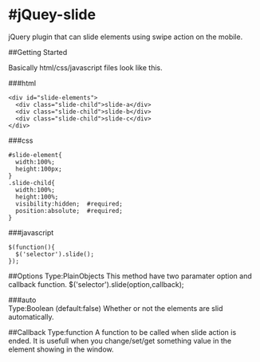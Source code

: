 #jQuey-slide
=====
jQuery plugin that can slide elements using swipe action on the mobile.

##Getting Started

Basically html/css/javascript files look like this.

###html
```html:
<div id="slide-elements">
  <div class="slide-child">slide-a</div>
  <div class="slide-child">slide-b</div>
  <div class="slide-child">slide-c</div>
</div>
```
###css
```css:
#slide-element{
  width:100%;
  height:100px;
}
.slide-child{
  width:100%;
  height:100%;
  visibility:hidden;  #required;
  position:absolute;  #required;
}
```
###javascript
```js:
$(function(){
  $('selector').slide();
});
```
##Options
  Type:PlainObjects
  This method have two paramater option and callback function.
  $('selector').slide(option,callback);

###auto  
  Type:Boolean (default:false)
  Whether or not the elements are slid automatically.
  
##Callback
  Type:function
  A function to be called when slide action is ended.
  It is usefull when you change/set/get something value in the element showing in the window.
